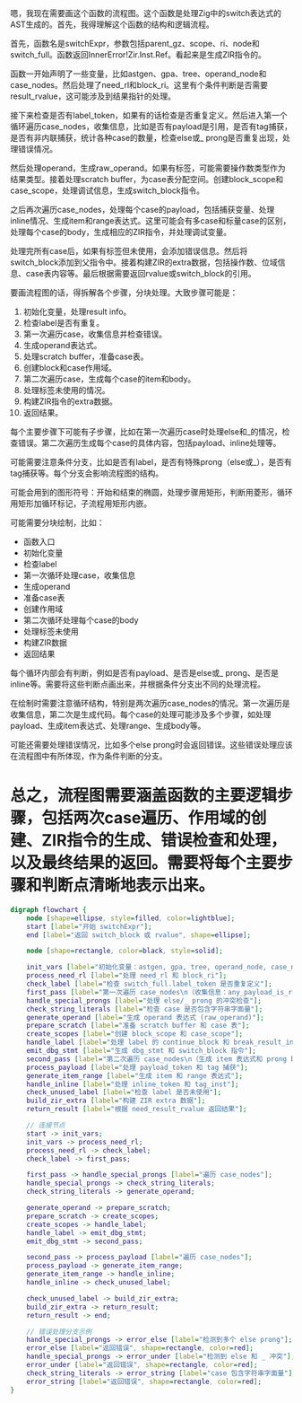 嗯，我现在需要画这个函数的流程图。这个函数是处理Zig中的switch表达式的AST生成的。首先，我得理解这个函数的结构和逻辑流程。

首先，函数名是switchExpr，参数包括parent_gz、scope、ri、node和switch_full。函数返回InnerError!Zir.Inst.Ref。看起来是生成ZIR指令的。

函数一开始声明了一些变量，比如astgen、gpa、tree、operand_node和case_nodes。然后处理了need_rl和block_ri。这里有个条件判断是否需要result_rvalue，这可能涉及到结果指针的处理。

接下来检查是否有label_token，如果有的话检查是否重复定义。然后进入第一个循环遍历case_nodes，收集信息，比如是否有payload是引用，是否有tag捕获，是否有非内联捕获，统计各种case的数量，检查else或_ prong是否重复出现，处理错误情况。

然后处理operand，生成raw_operand。如果有标签，可能需要操作数类型作为结果类型。接着处理scratch buffer，为case表分配空间。创建block_scope和case_scope，处理调试信息，生成switch_block指令。

之后再次遍历case_nodes，处理每个case的payload，包括捕获变量、处理inline情况、生成item和range表达式。这里可能会有多case和标量case的区别，处理每个case的body，生成相应的ZIR指令，并处理调试变量。

处理完所有case后，如果有标签但未使用，会添加错误信息。然后将switch_block添加到父指令中。接着构建ZIR的extra数据，包括操作数、位域信息、case表内容等。最后根据需要返回rvalue或switch_block的引用。

要画流程图的话，得拆解各个步骤，分块处理。大致步骤可能是：

1. 初始化变量，处理result info。
2. 检查label是否有重复。
3. 第一次遍历case，收集信息并检查错误。
4. 生成operand表达式。
5. 处理scratch buffer，准备case表。
6. 创建block和case作用域。
7. 第二次遍历case，生成每个case的item和body。
8. 处理标签未使用的情况。
9. 构建ZIR指令的extra数据。
10. 返回结果。

每个主要步骤下可能有子步骤，比如在第一次遍历case时处理else和_的情况，检查错误。第二次遍历生成每个case的具体内容，包括payload、inline处理等。

可能需要注意条件分支，比如是否有label，是否有特殊prong（else或_），是否有tag捕获等。每个分支会影响流程图的结构。

可能会用到的图形符号：开始和结束的椭圆，处理步骤用矩形，判断用菱形，循环用矩形加循环标记，子流程用矩形内嵌。

可能需要分块绘制，比如：

- 函数入口
- 初始化变量
- 检查label
- 第一次循环处理case，收集信息
- 生成operand
- 准备case表
- 创建作用域
- 第二次循环处理每个case的body
- 处理标签未使用
- 构建ZIR数据
- 返回结果

每个循环内部会有判断，例如是否有payload、是否是else或_ prong、是否是inline等。需要将这些判断点画出来，并根据条件分支出不同的处理流程。

在绘制时需要注意循环结构，特别是两次遍历case_nodes的情况。第一次遍历是收集信息，第二次是生成代码。每个case的处理可能涉及多个步骤，如处理payload、生成item表达式、处理range、生成body等。

可能还需要处理错误情况，比如多个else prong时会返回错误。这些错误处理应该在流程图中有所体现，作为条件判断的分支。

总之，流程图需要涵盖函数的主要逻辑步骤，包括两次case遍历、作用域的创建、ZIR指令的生成、错误检查和处理，以及最终结果的返回。需要将每个主要步骤和判断点清晰地表示出来。
================================================
```dot
digraph flowchart {
    node [shape=ellipse, style=filled, color=lightblue];
    start [label="开始 switchExpr"];
    end [label="返回 switch_block 或 rvalue", shape=ellipse];

    node [shape=rectangle, color=black, style=solid];

    init_vars [label="初始化变量：astgen, gpa, tree, operand_node, case_nodes"];
    process_need_rl [label="处理 need_rl 和 block_ri"];
    check_label [label="检查 switch_full.label_token 是否重复定义"];
    first_pass [label="第一次遍历 case_nodes\n（收集信息：any_payload_is_ref, any_has_tag_capture 等）"];
    handle_special_prongs [label="处理 else/_ prong 的冲突检查"];
    check_string_literals [label="检查 case 是否包含字符串字面量"];
    generate_operand [label="生成 operand 表达式 (raw_operand)"];
    prepare_scratch [label="准备 scratch buffer 和 case 表"];
    create_scopes [label="创建 block_scope 和 case_scope"];
    handle_label [label="处理 label 的 continue_block 和 break_result_info"];
    emit_dbg_stmt [label="生成 dbg_stmt 和 switch_block 指令"];
    second_pass [label="第二次遍历 case_nodes\n（生成 item 表达式和 prong body）"];
    process_payload [label="处理 payload_token 和 tag 捕获"];
    generate_item_range [label="生成 item 和 range 表达式"];
    handle_inline [label="处理 inline_token 和 tag_inst"];
    check_unused_label [label="检查 label 是否未使用"];
    build_zir_extra [label="构建 ZIR extra 数据"];
    return_result [label="根据 need_result_rvalue 返回结果"];

    // 连接节点
    start -> init_vars;
    init_vars -> process_need_rl;
    process_need_rl -> check_label;
    check_label -> first_pass;

    first_pass -> handle_special_prongs [label="遍历 case_nodes"];
    handle_special_prongs -> check_string_literals;
    check_string_literals -> generate_operand;

    generate_operand -> prepare_scratch;
    prepare_scratch -> create_scopes;
    create_scopes -> handle_label;
    handle_label -> emit_dbg_stmt;
    emit_dbg_stmt -> second_pass;

    second_pass -> process_payload [label="遍历 case_nodes"];
    process_payload -> generate_item_range;
    generate_item_range -> handle_inline;
    handle_inline -> check_unused_label;

    check_unused_label -> build_zir_extra;
    build_zir_extra -> return_result;
    return_result -> end;

    // 错误处理分支示例
    handle_special_prongs -> error_else [label="检测到多个 else prong"];
    error_else [label="返回错误", shape=rectangle, color=red];
    handle_special_prongs -> error_under [label="检测到 else 和 _ 冲突"];
    error_under [label="返回错误", shape=rectangle, color=red];
    check_string_literals -> error_string [label="case 包含字符串字面量"];
    error_string [label="返回错误", shape=rectangle, color=red];
}
```